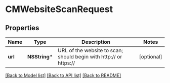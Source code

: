 # CMWebsiteScanRequest

## Properties
Name | Type | Description | Notes
------------ | ------------- | ------------- | -------------
**url** | **NSString*** | URL of the website to scan; should begin with http:// or https:// | [optional] 

[[Back to Model list]](../README.md#documentation-for-models) [[Back to API list]](../README.md#documentation-for-api-endpoints) [[Back to README]](../README.md)


